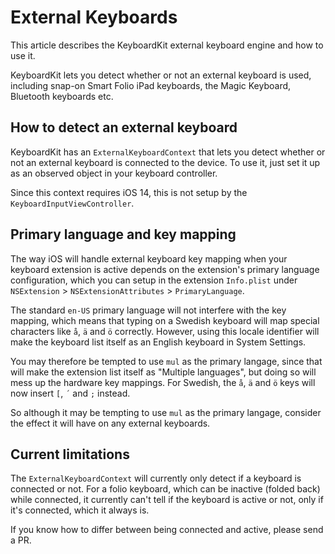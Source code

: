 # External Keyboards

This article describes the KeyboardKit external keyboard engine and how to use it.

KeyboardKit lets you detect whether or not an external keyboard is used, including snap-on Smart Folio iPad keyboards, the Magic Keyboard, Bluetooth keyboards etc.



## How to detect an external keyboard

KeyboardKit has an ``ExternalKeyboardContext`` that lets you detect whether or not an external keyboard is connected to the device. To use it, just set it up as an observed object in your keyboard controller. 

Since this context requires iOS 14, this is not setup by the ``KeyboardInputViewController``.



## Primary language and key mapping

The way iOS will handle external keyboard key mapping when your keyboard extension is active depends on the extension's primary language configuration, which you can setup in the extension `Info.plist` under `NSExtension` > `NSExtensionAttributes` > `PrimaryLanguage`.

The standard `en-US` primary language will not interfere with the key mapping, which means that typing on a Swedish keyboard will map special characters like `å`, `ä` and `ö` correctly. However, using this locale identifier will make the keyboard list itself as an English keyboard in System Settings.

You may therefore be tempted to use `mul` as the primary langage, since that will make the extension list itself as "Multiple languages", but doing so will mess up the hardware key mappings. For Swedish, the `å`, `ä` and `ö` keys will now insert `[`, `´` and `;` instead.

So although it may be tempting to use `mul` as the primary langage, consider the effect it will have on any external keyboards. 



## Current limitations

The ``ExternalKeyboardContext`` will currently only detect if a keyboard is connected or not. For a folio keyboard, which can be inactive (folded back) while connected, it currently can't tell if the keyboard is active or not, only if it's connected, which it always is.

If you know how to differ between being connected and active, please send a PR.
